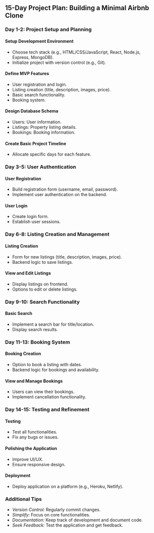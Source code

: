 ## 15-Day Project Plan: Building a Minimal Airbnb Clone

### Day 1-2: Project Setup and Planning

#### Setup Development Environment
- Choose tech stack (e.g., HTML/CSS/JavaScript, React, Node.js, Express, MongoDB).
- Initialize project with version control (e.g., Git).

#### Define MVP Features
- User registration and login.
- Listing creation (title, description, images, price).
- Basic search functionality.
- Booking system.

#### Design Database Schema
- Users: User information.
- Listings: Property listing details.
- Bookings: Booking information.

#### Create Basic Project Timeline
- Allocate specific days for each feature.

### Day 3-5: User Authentication

#### User Registration
- Build registration form (username, email, password).
- Implement user authentication on the backend.

#### User Login
- Create login form.
- Establish user sessions.

### Day 6-8: Listing Creation and Management

#### Listing Creation
- Form for new listings (title, description, images, price).
- Backend logic to save listings.

#### View and Edit Listings
- Display listings on frontend.
- Options to edit or delete listings.

### Day 9-10: Search Functionality

#### Basic Search
- Implement a search bar for title/location.
- Display search results.

### Day 11-13: Booking System

#### Booking Creation
- Option to book a listing with dates.
- Backend logic for bookings and availability.

#### View and Manage Bookings
- Users can view their bookings.
- Implement cancellation functionality.

### Day 14-15: Testing and Refinement

#### Testing
- Test all functionalities.
- Fix any bugs or issues.

#### Polishing the Application
- Improve UI/UX.
- Ensure responsive design.

#### Deployment
- Deploy application on a platform (e.g., Heroku, Netlify).

### Additional Tips
- *Version Control:* Regularly commit changes.
- *Simplify:* Focus on core functionalities.
- *Documentation:* Keep track of development and document code.
- *Seek Feedback:* Test the application and get feedback.
